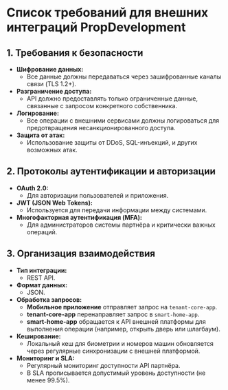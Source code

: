 # Список требований для внешних интеграций PropDevelopment

## 1. Требования к безопасности
- **Шифрование данных:** 
  - Все данные должны передаваться через зашифрованные каналы связи (TLS 1.2+).
- **Разграничение доступа:** 
  - API должно предоставлять только ограниченные данные, связанные с запросом конкретного собственника.
- **Логирование:** 
  - Все операции с внешними сервисами должны логироваться для предотвращения несанкционированного доступа.
- **Защита от атак:** 
  - Использование защиты от DDoS, SQL-инъекций, и других возможных атак.

## 2. Протоколы аутентификации и авторизации
- **OAuth 2.0:** 
  - Для авторизации пользователей и приложения.
- **JWT (JSON Web Tokens):** 
  - Используется для передачи информации между системами.
- **Многофакторная аутентификация (MFA):** 
  - Для администраторов системы партнёра и критически важных операций.

## 3. Организация взаимодействия
- **Тип интеграции:** 
  - REST API.
- **Формат данных:** 
  - JSON.
- **Обработка запросов:**
  - **Мобильное приложение** отправляет запрос на `tenant-core-app`.
  - **tenant-core-app** перенаправляет запрос в `smart-home-app`.
  - **smart-home-app** обращается к API внешней платформы для выполнения операции (например, открыть дверь или шлагбаум).
- **Кеширование:** 
  - Локальный кеш для биометрии и номеров машин обновляется через регулярные синхронизации с внешней платформой.
- **Мониторинг и SLA:** 
  - Регулярный мониторинг доступности API партнёра.
  - В SLA прописывается допустимый уровень доступности (не менее 99.5%).
